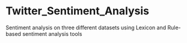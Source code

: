 # Twitter_Sentiment_Analysis
Sentiment analysis on three different datasets using Lexicon and Rule-based sentiment analysis tools

